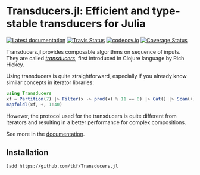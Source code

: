 # Transducers.jl: Efficient and type-stable transducers for Julia

[![Latest documentation][docs-latest-img]][docs-latest-url]
[![Travis Status][travis-img]][travis-url]
[![codecov.io][codecov-img]][codecov-url]
[![Coverage Status][coveralls-img]][coveralls-url]

Transducers.jl provides composable algorithms on sequence of inputs.
They are called _[transducers]_, first introduced in Clojure language
by Rich Hickey.

[transducers]: https://clojure.org/reference/transducers

Using transducers is quite straightforward, especially if you already
know similar concepts in iterator libraries:

```julia
using Transducers
xf = Partition(7) |> Filter(x -> prod(x) % 11 == 0) |> Cat() |> Scan(+)
mapfoldl(xf, +, 1:40)
```

However, the protocol used for the transducers is quite different from
iterators and resulting in a better performance for complex
compositions.

See more in the [documentation](https://tkf.github.io/Transducers.jl/latest).

## Installation

```
]add https://github.com/tkf/Transducers.jl
```

[docs-latest-img]: https://img.shields.io/badge/docs-latest-blue.svg
[docs-latest-url]: https://tkf.github.io/Transducers.jl/latest
[travis-img]: https://travis-ci.com/tkf/Transducers.jl.svg?branch=master
[travis-url]: https://travis-ci.com/tkf/Transducers.jl
[codecov-img]: http://codecov.io/github/tkf/Transducers.jl/coverage.svg?branch=master
[codecov-url]: http://codecov.io/github/tkf/Transducers.jl?branch=master
[coveralls-img]: https://coveralls.io/repos/tkf/Transducers.jl/badge.svg?branch=master&service=github
[coveralls-url]: https://coveralls.io/github/tkf/Transducers.jl?branch=master
